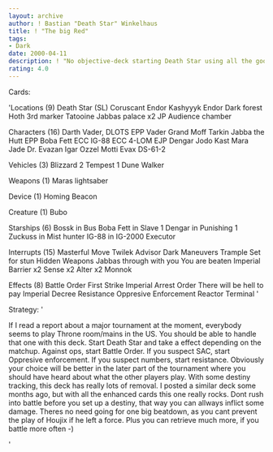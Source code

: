 ```yaml
---
layout: archive
author: ! Bastian "Death Star" Winkelhaus
title: ! "The big Red"
tags:
- Dark
date: 2000-04-11
description: ! "No objective-deck starting Death Star using all the good stuff."
rating: 4.0
---
```

Cards: 

'Locations (9)
Death Star (SL)
Coruscant
Endor
Kashyyyk
Endor  Dark forest
Hoth  3rd marker
Tatooine  Jabbas palace x2
JP  Audience chamber

Characters (16)
Darth Vader, DLOTS
EPP Vader
Grand Moff Tarkin
Jabba the Hutt
EPP Boba Fett
ECC IG-88
ECC 4-LOM
EJP Dengar
Jodo Kast
Mara Jade
Dr. Evazan
Igar
Ozzel
Motti
Evax
DS-61-2

Vehicles (3)
Blizzard 2
Tempest 1
Dune Walker

Weapons (1)
Maras lightsaber

Device (1)
Homing Beacon

Creature (1)
Bubo

Starships (6)
Bossk in Bus
Boba Fett in Slave 1
Dengar in Punishing 1
Zuckuss in Mist hunter
IG-88 in IG-2000
Executor

Interrupts (15)
Masterful Move
Twilek Advisor
Dark Maneuvers
Trample
Set for stun
Hidden Weapons
Jabbas through with you
You are beaten
Imperial Barrier x2
Sense x2
Alter x2
Monnok


Effects (8)
Battle Order
First Strike
Imperial Arrest Order
There will be hell to pay
Imperial Decree
Resistance
Oppresive Enforcement
Reactor Terminal '

Strategy: '

If I read a report about a major tournament at the moment, everybody seems to play Throne room/mains in the US. You should be able to handle that one with this deck.
Start Death Star and take a effect depending on the matchup. Against ops, start Battle Order. If you suspect SAC, start Oppresive enforcement. If you suspect numbers, start resistance. Obviously your choice will be better in the later part of the tournament where you should have heard about what the other players play.
With some destiny tracking, this deck has really lots of removal. I posted a similar deck some months ago, but with all the enhanced cards this one really rocks. Dont rush into battle before you set up a destiny, that way you can allways inflict some damage. Theres no need going for one big beatdown, as you cant prevent the play of Houjix if he left a force. Plus you can retrieve much more, if you battle more often -)

'